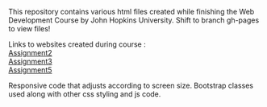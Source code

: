 <html>
    <head>
    </head>
    <body>
    <p>This repository contains various html files created while finishing the Web Development Course by John Hopkins University.
        Shift to branch gh-pages to view files! 
    
  Links to websites created during course : <br>
    <a href = "https://nileshnj993.github.io/web_dev_test/assignment_week2/"> Assignment2 </a> <br>
    <a href ="https://nileshnj993.github.io/web_dev_test/assignment_week3/"> Assignment3 </a> <br>
    <a href ="https://nileshnj993.github.io/web_dev_test/assignment_week5/"> Assignment5 </a>


    
 Responsive code that adjusts according to screen size. Bootstrap classes used along with other css styling and js code.  </p>
    </body>
    </html>
